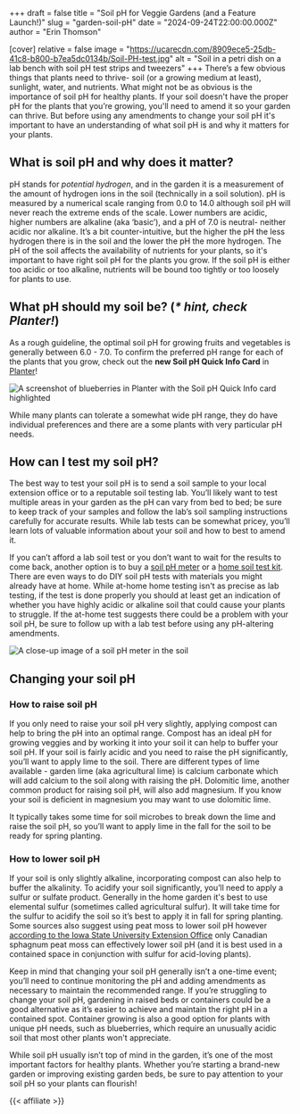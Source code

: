 +++
draft = false
title = "Soil pH for Veggie Gardens (and a Feature Launch!)"
slug = "garden-soil-pH"
date = "2024-09-24T22:00:00.000Z"
author = "Erin Thomson"

[cover]
relative = false
image = "https://ucarecdn.com/8909ece5-25db-41c8-b800-b7ea5dc0134b/Soil-PH-test.jpg"
alt = "Soil in a petri dish on a lab bench with soil pH test strips and tweezers"
+++
There’s a few obvious things that plants need to thrive- soil (or a growing medium at least), sunlight, water, and nutrients. What might not be as obvious is the importance of soil pH for healthy plants. If your soil doesn't have the proper pH for the plants that you’re growing, you'll need to amend it so your garden can thrive. But before using any amendments to change your soil pH it's important to have an understanding of what soil pH is and why it matters for your plants.

## What is soil pH and why does it matter?

pH stands for *potential hydrogen*, and in the garden it is a measurement of the amount of hydrogen ions in the soil (technically in a soil solution). pH is measured by a numerical scale ranging from 0.0 to 14.0 although soil pH will never reach the extreme ends of the scale. Lower numbers are acidic, higher numbers are alkaline (aka ‘basic’), and a pH of 7.0 is neutral- neither acidic nor alkaline. It’s a bit counter-intuitive, but the higher the pH the less hydrogen there is in the soil and the lower the pH the more hydrogen. The pH of the soil affects the availability of nutrients for your plants, so it's important to have right soil pH for the plants you grow. If the soil pH is either too acidic or too alkaline, nutrients will be bound too tightly or too loosely for plants to use.

## What pH should my soil be? (*\* hint, check Planter!*)

As a rough guideline, the optimal soil pH for growing fruits and vegetables is generally between 6.0 - 7.0. To confirm the preferred pH range for each of the plants that you grow, check out the **new Soil pH Quick Info Card** in [Planter](https://planter.garden/gardens)! 

![A screenshot of blueberries in Planter with the Soil pH Quick Info card highlighted](https://ucarecdn.com/c9e4f1e8-1dfd-4057-bd38-d430d0cd6f23/Blueberries_pH_Planter.jpg)

While many plants can tolerate a somewhat wide pH range, they do have individual preferences and there are a some plants with very particular pH needs.

## How can I test my soil pH?

The best way to test your soil pH is to send a soil sample to your local extension office or to a reputable soil testing lab. You’ll likely want to test multiple areas in your garden as the pH can vary from bed to bed; be sure to keep track of your samples and follow the lab’s soil sampling instructions carefully for accurate results. While lab tests can be somewhat pricey, you’ll learn lots of valuable information about your soil and how to best to amend it.

If you can’t afford a lab soil test or you don’t want to wait for the results to come back, another option is to buy a [soil pH meter](https://www.amazon.com/s?k=soil+pH+meter) or a [home soil test kit](https://www.amazon.com/Luster-Leaf-Rapitest-Soil-1602/dp/B01HQXF0PS). There are even ways to do DIY soil pH tests with materials you might already have at home. While at-home home testing isn't as precise as lab testing, if the test is done properly you should at least get an indication of whether you have highly acidic or alkaline soil that could cause your plants to struggle. If the at-home test suggests there could be a problem with your soil pH, be sure to follow up with a lab test before using any pH-altering amendments.

![A close-up image of a soil pH meter in the soil](https://ucarecdn.com/ba7dca0d-42ec-4cb0-9722-a5386c4e909f/pH-meter_Planter.jpg)

## Changing your soil pH

### How to raise soil pH

If you only need to raise your soil pH very slightly, applying compost can help to bring the pH into an optimal range. Compost has an ideal pH for growing veggies and by working it into your soil it can help to buffer your soil pH. If your soil is fairly acidic and you need to raise the pH significantly, you’ll want to apply lime to the soil. There are different types of lime available - garden lime (aka agricultural lime) is calcium carbonate which will add calcium to the soil along with raising the pH. Dolomitic lime, another common product for raising soil pH, will also add magnesium. If you know your soil is deficient in magnesium you may want to use dolomitic lime.

It typically takes some time for soil microbes to break down the lime and raise the soil pH, so you’ll want to apply lime in the fall for the soil to be ready for spring planting.

### How to lower soil pH

If your soil is only slightly alkaline, incorporating compost can also help to buffer the alkalinity. To acidify your soil significantly, you’ll need to apply a sulfur or sulfate product. Generally in the home garden it's best to use elemental sulfur (sometimes called agricultural sulfur). It will take time for the sulfur to acidify the soil so it’s best to apply it in fall for spring planting. Some sources also suggest using peat moss to lower soil pH however [according to the Iowa State University Extension Office](https://yardandgarden.extension.iastate.edu/how-to/how-change-your-soils-ph) only Canadian sphagnum peat moss can effectively lower soil pH (and it is best used in a contained space in conjunction with sulfur for acid-loving plants).

Keep in mind that changing your soil pH generally isn’t a one-time event; you’ll need to continue monitoring the pH and adding amendments as necessary to maintain the recommended range. If you’re struggling to change your soil pH, gardening in raised beds or containers could be a good alternative as it’s easier to achieve and maintain the right pH in a contained spot. Container growing is also a good option for plants with unique pH needs, such as blueberries, which require an unusually acidic soil that most other plants won't appreciate.

While soil pH usually isn’t top of mind in the garden, it’s one of the most important factors for healthy plants. Whether you’re starting a brand-new garden or improving existing garden beds, be sure to pay attention to your soil pH so your plants can flourish!

{{< affiliate >}}
